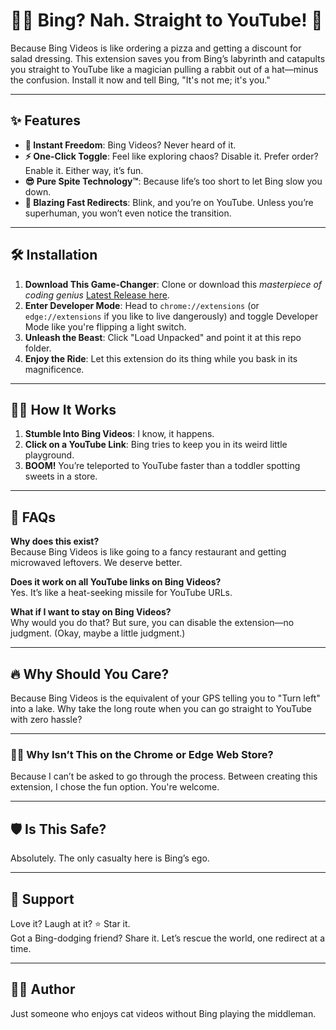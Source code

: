 # 🏃‍♀️ Bing? Nah. Straight to YouTube! 🎯  

Because Bing Videos is like ordering a pizza and getting a discount for salad dressing. This extension saves you from Bing’s labyrinth and catapults you straight to YouTube like a magician pulling a rabbit out of a hat—minus the confusion. Install it now and tell Bing, "It's not me; it's you."  

---

## ✨ Features  

- **🚀 Instant Freedom**: Bing Videos? Never heard of it.  
- **⚡ One-Click Toggle**: Feel like exploring chaos? Disable it. Prefer order? Enable it. Either way, it’s fun.  
- **😎 Pure Spite Technology™**: Because life’s too short to let Bing slow you down.  
- **🐇 Blazing Fast Redirects**: Blink, and you’re on YouTube. Unless you’re superhuman, you won’t even notice the transition.  

---

## 🛠 Installation  

1. **Download This Game-Changer**: Clone or download this *masterpiece of coding genius* [Latest Release here](https://github.com/DanG115/Bing-Video-Redirector/releases/tag/v2.0.0).  
2. **Enter Developer Mode**: Head to `chrome://extensions` (or `edge://extensions` if you like to live dangerously) and toggle Developer Mode like you're flipping a light switch.  
3. **Unleash the Beast**: Click "Load Unpacked" and point it at this repo folder.  
4. **Enjoy the Ride**: Let this extension do its thing while you bask in its magnificence.  

---

## 🧙‍♂️ How It Works  

1. **Stumble Into Bing Videos**: I know, it happens.  
2. **Click on a YouTube Link**: Bing tries to keep you in its weird little playground.  
3. **BOOM!** You’re teleported to YouTube faster than a toddler spotting sweets in a store.  

---

## 🤔 FAQs  

**Why does this exist?**  
Because Bing Videos is like going to a fancy restaurant and getting microwaved leftovers. We deserve better.  

**Does it work on all YouTube links on Bing Videos?**  
Yes. It’s like a heat-seeking missile for YouTube URLs.  

**What if I want to stay on Bing Videos?**  
Why would you do that? But sure, you can disable the extension—no judgment. (Okay, maybe a little judgment.)  

---

## 🔥 Why Should You Care?  

Because Bing Videos is the equivalent of your GPS telling you to "Turn left" into a lake. Why take the long route when you can go straight to YouTube with zero hassle?  

---
### 🤷‍♂️ Why Isn’t This on the Chrome or Edge Web Store?  

Because I can’t be asked to go through the process. Between creating this extension, I chose the fun option. You're welcome.  

---

## 🛡️ Is This Safe?  

Absolutely. The only casualty here is Bing’s ego.  

---

## 🌟 Support  

Love it? Laugh at it? ⭐ Star it.  
Got a Bing-dodging friend? Share it. Let’s rescue the world, one redirect at a time.  

---

## 👨‍💻 Author  

Just someone who enjoys cat videos without Bing playing the middleman.  

